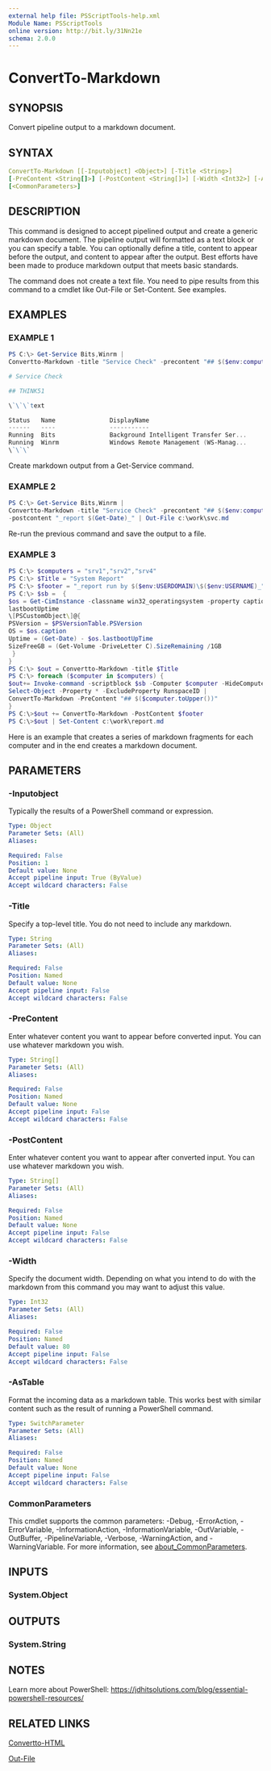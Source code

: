 ```yaml
---
external help file: PSScriptTools-help.xml
Module Name: PSScriptTools
online version: http://bit.ly/31Nn21e
schema: 2.0.0
---
```


# ConvertTo-Markdown

## SYNOPSIS

Convert pipeline output to a markdown document.

## SYNTAX

```yaml
ConvertTo-Markdown [[-Inputobject] <Object>] [-Title <String>]
[-PreContent <String[]>] [-PostContent <String[]>] [-Width <Int32>] [-AsTable]
[<CommonParameters>]
```

## DESCRIPTION

This command is designed to accept pipelined output and create a generic markdown document. The pipeline output will formatted as a text block or you can specify a table. You can optionally define a title, content to appear before the output, and content to appear after the output. Best efforts have been made to produce markdown output that meets basic standards.

The command does not create a text file. You need to pipe results from this command to a cmdlet like Out-File or Set-Content. See examples.

## EXAMPLES

### EXAMPLE 1

```powershell
PS C:\> Get-Service Bits,Winrm |
Convertto-Markdown -title "Service Check" -precontent "## $($env:computername)"

# Service Check

## THINK51

\`\`\`text

Status   Name               DisplayName
------   ----               -----------
Running  Bits               Background Intelligent Transfer Ser...
Running  Winrm              Windows Remote Management (WS-Manag...
\`\`\`
```

Create markdown output from a Get-Service command.

### EXAMPLE 2

```powershell
PS C:\> Get-Service Bits,Winrm |
Convertto-Markdown -title "Service Check" -precontent "## $($env:computername)"`
-postcontent "_report $(Get-Date)_" | Out-File c:\work\svc.md
```

Re-run the previous command and save the output to a file.

### EXAMPLE 3

```powershell
PS C:\> $computers = "srv1","srv2","srv4"
PS C:\> $Title = "System Report"
PS C:\> $footer = "_report run by $($env:USERDOMAIN)\$($env:USERNAME)_"
PS C:\> $sb =  {
$os = Get-CimInstance -classname win32_operatingsystem -property caption,
lastbootUptime
\[PSCustomObject\]@{
PSVersion = $PSVersionTable.PSVersion
OS = $os.caption
Uptime = (Get-Date) - $os.lastbootUpTime
SizeFreeGB = (Get-Volume -DriveLetter C).SizeRemaining /1GB
 }
}
PS C:\> $out = Convertto-Markdown -title $Title
PS C:\> foreach ($computer in $computers) {
$out+= Invoke-command -scriptblock $sb -Computer $computer -HideComputerName |
Select-Object -Property * -ExcludeProperty RunspaceID |
ConvertTo-Markdown -PreContent "## $($computer.toUpper())"
}
PS C:\>$out += ConvertTo-Markdown -PostContent $footer
PS C:\>$out | Set-Content c:\work\report.md
```

Here is an example that creates a series of markdown fragments for each computer and in the end creates a markdown document.

## PARAMETERS

### -Inputobject

Typically the results of a PowerShell command or expression.

```yaml
Type: Object
Parameter Sets: (All)
Aliases:

Required: False
Position: 1
Default value: None
Accept pipeline input: True (ByValue)
Accept wildcard characters: False
```

### -Title

Specify a top-level title. You do not need to include any markdown.

```yaml
Type: String
Parameter Sets: (All)
Aliases:

Required: False
Position: Named
Default value: None
Accept pipeline input: False
Accept wildcard characters: False
```

### -PreContent

Enter whatever content you want to appear before converted input. You can use whatever markdown you wish.

```yaml
Type: String[]
Parameter Sets: (All)
Aliases:

Required: False
Position: Named
Default value: None
Accept pipeline input: False
Accept wildcard characters: False
```

### -PostContent

Enter whatever content you want to appear after converted input. You can use whatever markdown you wish.

```yaml
Type: String[]
Parameter Sets: (All)
Aliases:

Required: False
Position: Named
Default value: None
Accept pipeline input: False
Accept wildcard characters: False
```

### -Width

Specify the document width. Depending on what you intend to do with the markdown from this command you may want to adjust this value.

```yaml
Type: Int32
Parameter Sets: (All)
Aliases:

Required: False
Position: Named
Default value: 80
Accept pipeline input: False
Accept wildcard characters: False
```

### -AsTable

Format the incoming data as a markdown table.
This works best with similar content such as the result of running a PowerShell command.

```yaml
Type: SwitchParameter
Parameter Sets: (All)
Aliases:

Required: False
Position: Named
Default value: None
Accept pipeline input: False
Accept wildcard characters: False
```

### CommonParameters

This cmdlet supports the common parameters: -Debug, -ErrorAction, -ErrorVariable, -InformationAction, -InformationVariable, -OutVariable, -OutBuffer, -PipelineVariable, -Verbose, -WarningAction, and -WarningVariable. For more information, see [about_CommonParameters](http://go.microsoft.com/fwlink/?LinkID=113216).

## INPUTS

### System.Object

## OUTPUTS

### System.String

## NOTES

Learn more about PowerShell: https://jdhitsolutions.com/blog/essential-powershell-resources/

## RELATED LINKS

[Convertto-HTML]()

[Out-File]()
